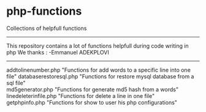 # php-functions
Collections of helpfull functions

************************************************
This repository contains a lot of functions helpfull during code writing in php
We thanks :
 -Emmanuel ADEKPLOVI
************************************************

addtolinenumber.php "Functions for add words to a specific line into one file"
databaserestoresql.php "Functions for restore mysql database from a sql file"  
md5generator.php "Functions for generate md5 hash from a words"  
linedeleterinfile.php "Functions for delete a line in one file"  
getphpinfo.php "Functions for show to user his php configurations"  

 
 
 
 
 
 
 
 
 
 
 
 
 
 
 
 
 

